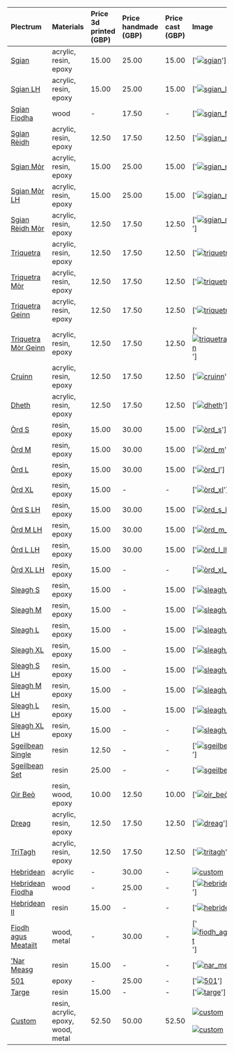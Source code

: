 | **Plectrum**                                        | **Materials**                      | **Price 3d printed (GBP)**   | **Price handmade (GBP)**   | **Price cast (GBP)**   | **Image**                                                                                                                                              |
|:----------------------------------------------------|:-----------------------------------|:-----------------------------|:---------------------------|:-----------------------|:-------------------------------------------------------------------------------------------------------------------------------------------------------|
| [Sgian](../picks/sgian)                             | acrylic, resin, epoxy              | 15.00                        | 25.00                      | 15.00                  | ['[![sgian](../../assets/images/sgian_01.jpg "Sgian")](/picks/sgian)']                                                                                 |
| [Sgian LH](../picks/sgian_lh)                       | acrylic, resin, epoxy              | 15.00                        | 25.00                      | 15.00                  | ['[![sgian_lh](../../assets/images/sgian_lh_01.jpg "Sgian_lh")](/picks/sgian_lh)']                                                                     |
| [Sgian Fiodha](../picks/sgian_fiodha)               | wood                               | -                            | 17.50                      | -                      | ['[![sgian_fiodha](../../assets/images/sgian_fiodha_01.jpg "Sgian_fiodha")](/picks/sgian_fiodha)']                                                     |
| [Sgian Rèidh](../picks/sgian_rèidh)                 | acrylic, resin, epoxy              | 12.50                        | 17.50                      | 12.50                  | ['[![sgian_rèidh](../../assets/images/sgian_rèidh_01.jpg "Sgian_rèidh")](/picks/sgian_rèidh)']                                                         |
| [Sgian Mòr](../picks/sgian_mòr)                     | acrylic, resin, epoxy              | 15.00                        | 25.00                      | 15.00                  | ['[![sgian_mòr](../../assets/images/sgian_mòr_01.jpg "Sgian_mòr")](/picks/sgian_mòr)']                                                                 |
| [Sgian Mòr LH](../picks/sgian_mòr_lh)               | acrylic, resin, epoxy              | 15.00                        | 25.00                      | 15.00                  | ['[![sgian_mòr_lh](../../assets/images/sgian_mòr_lh_01.jpg "Sgian_mòr_lh")](/picks/sgian_mòr_lh)']                                                     |
| [Sgian Rèidh Mòr](../picks/sgian_rèidh_mòr)         | acrylic, resin, epoxy              | 12.50                        | 17.50                      | 12.50                  | ['[![sgian_rèidh_mòr](../../assets/images/sgian_rèidh_mòr_01.jpg "Sgian_rèidh_mòr")](/picks/sgian_rèidh_mòr)']                                         |
| [Triquetra](../picks/triquetra)                     | acrylic, resin, epoxy              | 12.50                        | 17.50                      | 12.50                  | ['[![triquetra](../../assets/images/triquetra_01.jpg "Triquetra")](/picks/triquetra)']                                                                 |
| [Triquetra Mòr](../picks/triquetra_mòr)             | acrylic, resin, epoxy              | 12.50                        | 17.50                      | 12.50                  | ['[![triquetra_mòr](../../assets/images/triquetra_mòr_01.jpg "Triquetra_mòr")](/picks/triquetra_mòr)']                                                 |
| [Triquetra Geinn](../picks/triquetra_geinn)         | acrylic, resin, epoxy              | 12.50                        | 17.50                      | 12.50                  | ['[![triquetra_geinn](../../assets/images/triquetra_geinn_01.jpg "Triquetra_geinn")](/picks/triquetra_geinn)']                                         |
| [Triquetra Mòr Geinn](../picks/triquetra_mòr_geinn) | acrylic, resin, epoxy              | 12.50                        | 17.50                      | 12.50                  | ['[![triquetra_mòr_geinn](../../assets/images/triquetra_mòr_geinn_01.jpg "Triquetra_mòr_geinn")](/picks/triquetra_mòr_geinn)']                         |
| [Cruinn](../picks/cruinn)                           | acrylic, resin, epoxy              | 12.50                        | 17.50                      | 12.50                  | ['[![cruinn](../../assets/images/cruinn_01.jpg "Cruinn")](/picks/cruinn)']                                                                             |
| [Dheth](../picks/dheth)                             | acrylic, resin, epoxy              | 12.50                        | 17.50                      | 12.50                  | ['[![dheth](../../assets/images/dheth_01.jpg "Dheth")](/picks/dheth)']                                                                                 |
| [Òrd S](../picks/òrd_s)                             | resin, epoxy                       | 15.00                        | 30.00                      | 15.00                  | ['[![òrd_s](../../assets/images/òrd_s_01.jpg "Òrd_s")](/picks/òrd_s)']                                                                                 |
| [Òrd M](../picks/òrd_m)                             | resin, epoxy                       | 15.00                        | 30.00                      | 15.00                  | ['[![òrd_m](../../assets/images/òrd_m_01.jpg "Òrd_m")](/picks/òrd_m)']                                                                                 |
| [Òrd L](../picks/òrd_l)                             | resin, epoxy                       | 15.00                        | 30.00                      | 15.00                  | ['[![òrd_l](../../assets/images/òrd_l_01.jpg "Òrd_l")](/picks/òrd_l)']                                                                                 |
| [Òrd XL](../picks/òrd_xl)                           | resin, epoxy                       | 15.00                        | -                          | -                      | ['[![òrd_xl](../../assets/images/òrd_xl_01.jpg "Òrd_xl")](/picks/òrd_xl)']                                                                             |
| [Òrd S LH](../picks/òrd_s_lh)                       | resin, epoxy                       | 15.00                        | 30.00                      | 15.00                  | ['[![òrd_s_lh](../../assets/images/òrd_s_lh_01.jpg "Òrd_s_lh")](/picks/òrd_s_lh)']                                                                     |
| [Òrd M LH](../picks/òrd_m_lh)                       | resin, epoxy                       | 15.00                        | 30.00                      | 15.00                  | ['[![òrd_m_lh](../../assets/images/òrd_m_lh_01.jpg "Òrd_m_lh")](/picks/òrd_m_lh)']                                                                     |
| [Òrd L LH](../picks/òrd_l_lh)                       | resin, epoxy                       | 15.00                        | 30.00                      | 15.00                  | ['[![òrd_l_lh](../../assets/images/òrd_l_lh_01.jpg "Òrd_l_lh")](/picks/òrd_l_lh)']                                                                     |
| [Òrd XL LH](../picks/òrd_xl_lh)                     | resin, epoxy                       | 15.00                        | -                          | -                      | ['[![òrd_xl_lh](../../assets/images/òrd_xl_lh_01.jpg "Òrd_xl_lh")](/picks/òrd_xl_lh)']                                                                 |
| [Sleagh S](../picks/sleagh_s)                       | resin, epoxy                       | 15.00                        | -                          | 15.00                  | ['[![sleagh_s](../../assets/images/sleagh_s_01.jpg "Sleagh_s")](/picks/sleagh_s)']                                                                     |
| [Sleagh M](../picks/sleagh_m)                       | resin, epoxy                       | 15.00                        | -                          | 15.00                  | ['[![sleagh_m](../../assets/images/sleagh_m_01.jpg "Sleagh_m")](/picks/sleagh_m)']                                                                     |
| [Sleagh L](../picks/sleagh_l)                       | resin, epoxy                       | 15.00                        | -                          | 15.00                  | ['[![sleagh_l](../../assets/images/sleagh_l_01.jpg "Sleagh_l")](/picks/sleagh_l)']                                                                     |
| [Sleagh XL](../picks/sleagh_xl)                     | resin, epoxy                       | 15.00                        | -                          | 15.00                  | ['[![sleagh_xl](../../assets/images/sleagh_xl_01.jpg "Sleagh_xl")](/picks/sleagh_xl)']                                                                 |
| [Sleagh S LH](../picks/sleagh_s_lh)                 | resin, epoxy                       | 15.00                        | -                          | 15.00                  | ['[![sleagh_s_lh](../../assets/images/sleagh_s_lh_01.jpg "Sleagh_s_lh")](/picks/sleagh_s_lh)']                                                         |
| [Sleagh M LH](../picks/sleagh_m_lh)                 | resin, epoxy                       | 15.00                        | -                          | 15.00                  | ['[![sleagh_m_lh](../../assets/images/sleagh_m_lh_01.jpg "Sleagh_m_lh")](/picks/sleagh_m_lh)']                                                         |
| [Sleagh L LH](../picks/sleagh_l_lh)                 | resin, epoxy                       | 15.00                        | -                          | 15.00                  | ['[![sleagh_l_lh](../../assets/images/sleagh_l_lh_01.jpg "Sleagh_l_lh")](/picks/sleagh_l_lh)']                                                         |
| [Sleagh XL LH](../picks/sleagh_xl_lh)               | resin, epoxy                       | 15.00                        | -                          | -                      | ['[![sleagh_xl_lh](../../assets/images/sleagh_xl_lh_01.jpg "Sleagh_xl_lh")](/picks/sleagh_xl_lh)']                                                     |
| [Sgeilbean Single](../picks/sgeilbean_single)       | resin                              | 12.50                        | -                          | -                      | ['[![sgeilbean_single](../../assets/images/sgeilbean_single_01.jpg "Sgeilbean_single")](/picks/sgeilbean_single)']                                     |
| [Sgeilbean Set](../picks/sgeilbean_set)             | resin                              | 25.00                        | -                          | -                      | ['[![sgeilbean_set](../../assets/images/sgeilbean_set_01.jpg "Sgeilbean_set")](/picks/sgeilbean_set)']                                                 |
| [Oir Beò](../picks/oir_beò)                         | resin, wood, epoxy                 | 10.00                        | 12.50                      | 10.00                  | ['[![oir_beò](../../assets/images/oir_beò_01.jpg "Oir_beò")](/picks/oir_beò)']                                                                         |
| [Dreag](../picks/dreag)                             | acrylic, resin, epoxy              | 12.50                        | 17.50                      | 12.50                  | ['[![dreag](../../assets/images/dreag_01.jpg "Dreag")](/picks/dreag)']                                                                                 |
| [TriTagh](../picks/tritagh)                         | acrylic, resin, epoxy              | 12.50                        | 17.50                      | 12.50                  | ['[![tritagh](../../assets/images/tritagh_01.jpg "Tritagh")](/picks/tritagh)']                                                                         |
| [Hebridean](../picks/hebridean)                     | acrylic                            | -                            | 30.00                      | -                      | [![custom](../../assets/images/custom_01.jpg "Custom")](/picks/custom)                                                                                 |
| [Hebridean Fiodha](../picks/hebridean_fiodha)       | wood                               | -                            | 25.00                      | -                      | ['[![hebridean_fiodha](../../assets/images/hebridean_fiodha_01.jpg "Hebridean_fiodha")](/picks/hebridean_fiodha)']                                     |
| [Hebridean II](../picks/hebridean_ii)               | resin                              | 15.00                        | -                          | -                      | ['[![hebridean_ii](../../assets/images/hebridean_ii_01.jpg "Hebridean_ii")](/picks/hebridean_ii)']                                                     |
| [Fiodh agus Meatailt](../picks/fiodh_agus_meatailt) | wood, metal                        | -                            | 30.00                      | -                      | ['[![fiodh_agus_meatailt](../../assets/images/fiodh_agus_meatailt_01.jpg "Fiodh_agus_meatailt")](/picks/fiodh_agus_meatailt)']                         |
| ['Nar Measg](../picks/nar_measg)                    | resin                              | 15.00                        | -                          | -                      | ['[![nar_measg](../../assets/images/nar_measg_01.jpg "Nar_measg")](/picks/nar_measg)']                                                                 |
| [501](../picks/501)                                 | epoxy                              | -                            | 25.00                      | -                      | ['[![501](../../assets/images/501_01.jpg "501")](/picks/501)']                                                                                         |
| [Targe](../picks/targe)                             | resin                              | 15.00                        | -                          | -                      | ['[![targe](../../assets/images/targe_01.jpg "Targe")](/picks/targe)']                                                                                 |
| [Custom](../picks/custom)                           | resin, acrylic, epoxy, wood, metal | 52.50                        | 50.00                      | 52.50                  | [![custom](../../assets/images/custom_01.jpg "Custom")](/picks/custom)<br/><br/>[![custom](../../assets/images/custom_02.jpg "Custom")](/picks/custom) |